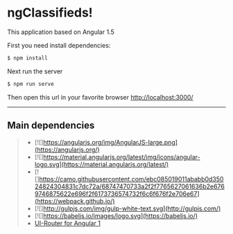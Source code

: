 ngClassifieds!
===================

This application based on Angular 1.5

First you need install dependencies:

``` bash
$ npm install
```

Next run the server

``` bash
$ npm run serve
```

Then open this url in your favorite browser [http://localhost:3000/](http://localhost:3000/)

----------


Main dependencies
-------------

> - [![]https://angularjs.org/img/AngularJS-large.png](https://angularjs.org/)
> - [![]https://material.angularjs.org/latest/img/icons/angular-logo.svg](https://material.angularjs.org/latest/)
> - [![]https://camo.githubusercontent.com/ebc085019011ababb0d35024824304831c7dc72a/68747470733a2f2f7765627061636b2e6769746875622e696f2f6173736574732f6c6f676f2e706e67](https://webpack.github.io/)
> - [![]http://gulpjs.com/img/gulp-white-text.svg](http://gulpjs.com/)
> - [![]https://babeljs.io/images/logo.svg](https://babeljs.io/)
> - [UI-Router for Angular 1](https://ui-router.github.io/ng1/)
